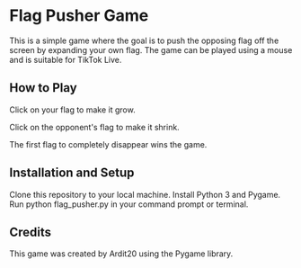 # Flag Pusher Game
This is a simple game where the goal is to push the opposing flag off the screen by expanding your own flag. The game can be played using a mouse and is suitable for TikTok Live.

## How to Play

Click on your flag to make it grow.

Click on the opponent's flag to make it shrink.

The first flag to completely disappear wins the game.

## Installation and Setup
Clone this repository to your local machine.
Install Python 3 and Pygame.
Run python flag_pusher.py in your command prompt or terminal.

## Credits
This game was created by Ardit20 using the Pygame library.
